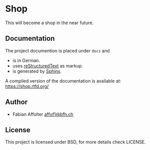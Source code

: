 Shop
====

This will become a shop in the near future.


Documentation
-------------
The project documention is placed under `docs` and 

- is in German.
- uses [reStructuredText](http://docutils.sourceforge.net/rst.html) as markup.
- is generated by [Sphinx](http://sphinx-doc.org/).

A compiled version of the documentation is available at:
https://shop.rtfd.org/

Author
------

- Fabian Affolter affof1@bfh.ch

License
-------
This project is licensed under BSD, for more details check LICENSE.
